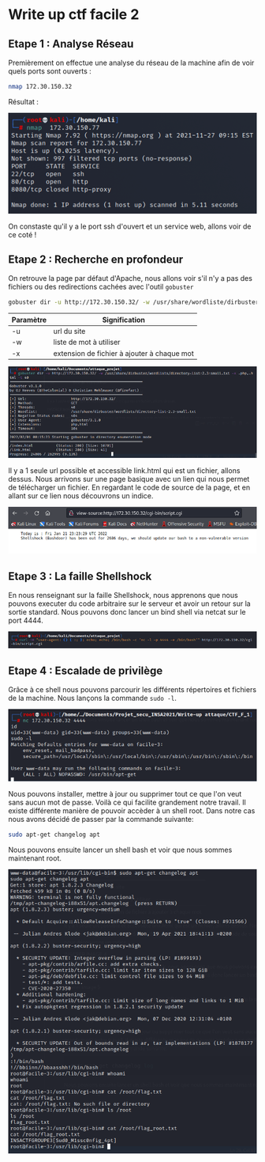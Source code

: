 # Write up ctf facile 2 

## Etape 1 :  Analyse Réseau

Premièrement on effectue une analyse du réseau de la machine afin de voir quels ports sont ouverts : 

```bash
nmap 172.30.150.32
```

Résultat :

![Resultat nmap](nmap.png)

On constaste qu'il y a le port ssh d'ouvert et un service web, allons voir de ce coté ! 

## Etape 2 :  Recherche en profondeur

On retrouve la page par défaut d'Apache, nous allons voir s'il n'y a pas des fichiers ou des redirections cachées avec l'outil ` gobuster `

```bash
gobuster dir -u http://172.30.150.32/ -w /usr/share/wordliste/dirbuster/directory-list-2.3-medium.txt -x .php,.html -t 40
```

| Paramètre | Signification |
|------------|---------------|
| -u          |   url du site          |
| -w          |   liste de mot à utiliser             |
| -x          |  extension de fichier à ajouter à chaque mot             |

![Resultat gobuster](gobuster.png)

Il y a 1 seule url possible et accessible link.html qui est un fichier, allons dessus.
Nous arrivons sur une page basique avec un lien qui nous permet de télécharger un fichier. En regardant le code de source de la page, et en allant sur ce lien nous découvrons un indice. 


![Code source](indice.png)

## Etape 3 :  La faille Shellshock

En nous renseignant sur la faille Shellshock, nous apprenons que nous pouvons executer du code arbitraire sur le serveur et avoir un retour sur la sortie standard. Nous pouvons donc lancer un bind shell via netcat sur le port 4444. 

![Bind shell](bind_shell.png)

## Etape 4 :  Escalade de privilège

Grâce à ce shell nous pouvons parcourir les différents répertoires et fichiers de la machine. Nous lançons la commande ```sudo -l```.

![Sudo](sudo.png)

Nous pouvons installer, mettre à jour ou supprimer tout ce que l'on veut sans aucun mot de passe. Voilà ce qui facilite grandement notre travail. Il existe différente manière de pouvoir accèder à un shell root. Dans notre cas nous avons décidé de passer par la commande suivante:

```bash
sudo apt-get changelog apt
```
Nous pouvons ensuite lancer un shell bash et voir que nous sommes maintenant root. 

![Flag](flag.png)
